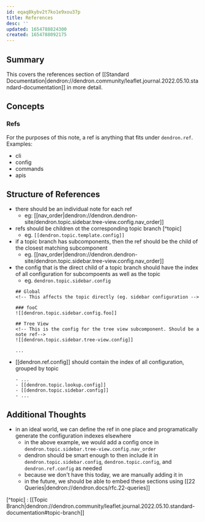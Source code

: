 ```yaml
---
id: eqaq8kybv2t7ko1e9xou37p
title: References
desc: ''
updated: 1654788824300
created: 1654788092175
---
```


## Summary

This covers the references section of [[Standard Documentation|dendron://dendron.community/leaflet.journal.2022.05.10.standard-documentation]] in more detail.

## Concepts

### Refs
For the purposes of this note, a ref is anything that fits under `dendron.ref`. Examples:
- cli
- config
- commands
- apis

## Structure of References
- there should be an individual note for each ref
    - eg: [[nav_order|dendron://dendron.dendron-site/dendron.topic.sidebar.tree-view.config.nav_order]]
- refs should be children ot the corresponding topic branch [^topic]
    - eg. `[[dendron.topic.template.config]]`
- if a topic branch has subcomponents, then the ref should be the child of the closest matching subcomponent
    - eg. [[nav_order|dendron://dendron.dendron-site/dendron.topic.sidebar.tree-view.config.nav_order]]
- the config that is the direct child of a topic branch should have the index of all configuration for subcompoents as well as the topic
    - eg. `dendron.topic.sidebar.config`
    ```
    ## Global
    <!-- This affects the topic directly (eg. sidebar configuration -->

    ### fooC
    ![[dendron.topic.sidebar.config.foo]]

    ## Tree View
    <!-- This is the config for the tree view subcomponent. Should be a note ref-->
    ![[dendron.topic.sidebar.tree-view.config]]

    ...
    ```
- [[dendron.ref.config]] should contain the index of all configuration, grouped by topic 
    ```
    - ...
    - [[dendron.topic.lookup.config]]
    - [[dendron.topic.sidebar.config]]
    - ...
    ```

## Additional Thoughts
- in an ideal world, we can define the ref in one place and programatically generate the configuration indexes elsewhere 
    - in the above example, we would add a config once in `dendron.topic.sidebar.tree-view.config.nav_order`
    - dendron should be smart enough to then include it in `dendron.topic.sidebar.config`, `dendron.topic.config`, and `dendron.ref.config` as needed
    - because we don't have this today, we are manually adding it in
    - in the future, we should be able to embed these sections using [[22 Queries|dendron://dendron.docs/rfc.22-queries]]


[^topic] : [[Topic Branch|dendron://dendron.community/leaflet.journal.2022.05.10.standard-documentation#topic-branch]]